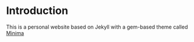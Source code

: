 # Introduction

This is a personal website based on Jekyll with a gem-based theme called [Minima](https://github.com/jekyll/minima)